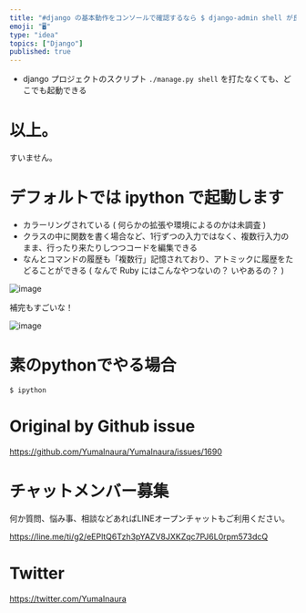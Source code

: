 ```yaml
---
title: "#django の基本動作をコンソールで確認するなら $ django-admin shell が良さげ！"
emoji: "🖥"
type: "idea"
topics: ["Django"]
published: true
---
```


- django プロジェクトのスクリプト `./manage.py shell` を打たなくても、どこでも起動できる

# 以上。

すいません。

# デフォルトでは ipython で起動します

- カラーリングされている ( 何らかの拡張や環境によるのかは未調査 )
- クラスの中に関数を書く場合など、1行ずつの入力ではなく、複数行入力のまま、行ったり来たりしつつコードを編集できる
- なんとコマンドの履歴も「複数行」記憶されており、アトミックに履歴をたどることができる ( なんで Ruby にはこんなやつないの？ いやあるの？ )

![image](https://user-images.githubusercontent.com/13635059/57270497-83e26a80-70c6-11e9-8484-33873a4411d5.png)

補完もすごいな！

![image](https://user-images.githubusercontent.com/13635059/57271073-feac8500-70c8-11e9-84d7-5b91a2bf1f00.png)

# 素のpythonでやる場合

`$ ipython`

# Original by Github issue

https://github.com/YumaInaura/YumaInaura/issues/1690








<!-- Update From Qiita API -->

# チャットメンバー募集


何か質問、悩み事、相談などあればLINEオープンチャットもご利用ください。

https://line.me/ti/g2/eEPltQ6Tzh3pYAZV8JXKZqc7PJ6L0rpm573dcQ





# Twitter


https://twitter.com/YumaInaura


<!-- Update From Qiita API -->


